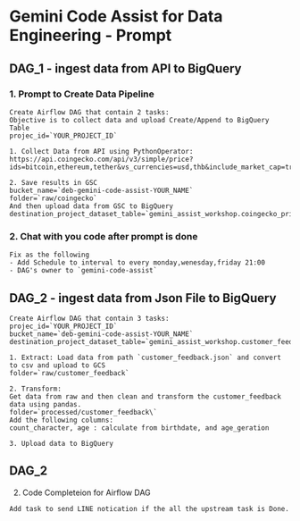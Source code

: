 
# Gemini Code Assist for Data Engineering  - Prompt 

## DAG_1 - ingest data from API to BigQuery

### 1. Prompt to Create Data Pipeline 

```
Create Airflow DAG that contain 2 tasks:
Objective is to collect data and upload Create/Append to BigQuery Table 
projec_id=`YOUR_PROJECT_ID`

1. Collect Data from API using PythonOperator:
https://api.coingecko.com/api/v3/simple/price?ids=bitcoin,ethereum,tether&vs_currencies=usd,thb&include_market_cap=true&include_24hr_vol=true&include_24hr_change=true&include_last_updated_at=true

2. Save results in GSC 
bucket_name=`deb-gemini-code-assist-YOUR_NAME` 
folder=`raw/coingecko`
And then upload data from GSC to BigQuery
destination_project_dataset_table=`gemini_assist_workshop.coingecko_price`
```
### 2. Chat with you code after prompt is done
```
Fix as the following 
- Add Schedule to interval to every monday,wenesday,friday 21:00 
- DAG's owner to `gemini-code-assist`
```

## DAG_2 - ingest data from Json File to BigQuery

```
Create Airflow DAG that contain 3 tasks:
projec_id=`YOUR_PROJECT_ID`
bucket_name=`deb-gemini-code-assist-YOUR_NAME` 
destination_project_dataset_table=`gemini_assist_workshop.customer_feedback`

1. Extract: Load data from path `customer_feedback.json` and convert to csv and upload to GCS 
folder=`raw/customer_feedback`

2. Transform: 
Get data from raw and then clean and transform the customer_feedback data using pandas.
folder=`processed/customer_feedback\`
Add the following columns:
count_character, age : calculate from birthdate, and age_geration

3. Upload data to BigQuery 
```


## DAG_2 
2. Code Completeion for Airflow DAG
```
Add task to send LINE notication if the all the upstream task is Done.
```
